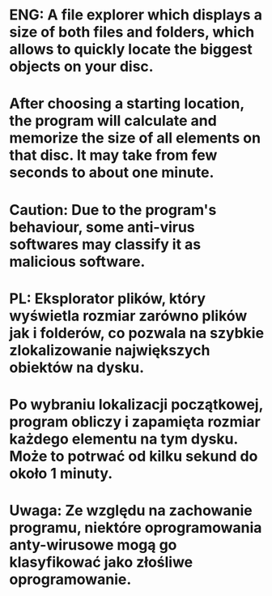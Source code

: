 # ENG: A file explorer which displays a size of both files and folders, which allows to quickly locate the biggest objects on your disc.
# After choosing a starting location, the program will calculate and memorize the size of all elements on that disc. It may take from few seconds to about one minute.
# Caution: Due to the program's behaviour, some anti-virus softwares may classify it as malicious software.

# PL: Eksplorator plików, który wyświetla rozmiar zarówno plików jak i folderów, co pozwala na szybkie zlokalizowanie największych obiektów na dysku.
# Po wybraniu lokalizacji początkowej, program obliczy i zapamięta rozmiar każdego elementu na tym dysku. Może to potrwać od kilku sekund do około 1 minuty.
# Uwaga: Ze względu na zachowanie programu, niektóre oprogramowania anty-wirusowe mogą go klasyfikować jako złośliwe oprogramowanie.